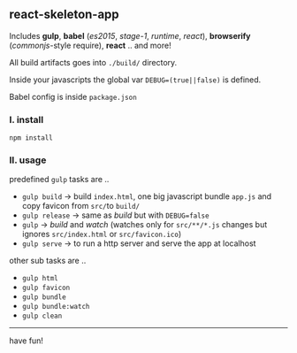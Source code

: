 ## react-skeleton-app

Includes **gulp**, **babel** (_es2015_, _stage-1_, _runtime_, _react_), **browserify** (_commonjs_-style require), **react** .. and more!

All build artifacts goes into `./build/` directory.

Inside your javascripts the global var `DEBUG=(true||false)` is defined.

Babel config is inside `package.json`

### I. install

`npm install`

### II. usage

predefined `gulp` tasks are ..

- `gulp build` &rarr; build `index.html`, one big javascript bundle `app.js` and copy favicon from `src/`to `build/`
- `gulp release` &rarr; same as *build* but with `DEBUG=false`
- `gulp` &rarr; *build* and *watch* (watches only for `src/**/*.js` changes but ignores `src/index.html` or `src/favicon.ico`)
- `gulp serve` &rarr; to run a http server and serve the app at localhost

other sub tasks are ..

- `gulp html`
- `gulp favicon`
- `gulp bundle`
- `gulp bundle:watch`
- `gulp clean`

---

have fun!
